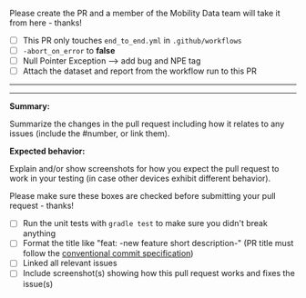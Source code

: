 Please create the PR and a member of the Mobility Data team will take it from here - thanks!

- [ ] This PR only touches `end_to_end.yml` in `.github/workflows`
- [ ] `-abort_on_error` to **false**
- [ ] Null Pointer Exception --> add bug and NPE tag
- [ ] Attach the dataset and report from the workflow run to this PR

***
***

**Summary:**

Summarize the changes in the pull request including how it relates to any issues (include the #number, or link them).

**Expected behavior:**

Explain and/or show screenshots for how you expect the pull request to work in your testing (in case other devices
exhibit different behavior).

Please make sure these boxes are checked before submitting your pull request - thanks!

- [ ] Run the unit tests with `gradle test` to make sure you didn't break anything
- [ ] Format the title like "feat: -new feature short description-" (PR title must follow
  the [conventional commit specification](https://www.conventionalcommits.org/en/v1.0.0/))
- [ ] Linked all relevant issues
- [ ] Include screenshot(s) showing how this pull request works and fixes the issue(s)
